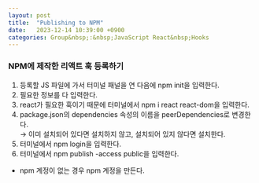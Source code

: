 ```yaml
---
layout: post
title:  "Publishing to NPM"
date:   2023-12-14 10:39:00 +0900
categories: Group&nbsp;:&nbsp;JavaScript React&nbsp;Hooks
---
```


### NPM에 제작한 리액트 훅 등록하기

1. 등록할 JS 파일에 가서 터미널 패널을 연 다음에 npm init을 입력한다.
2. 필요한 정보를 다 입력한다.
3. react가 필요한 훅이기 때문에 터미널에서 npm i react react-dom을 입력한다.
4. package.json의 dependencies 속성의 이름을 peerDependencies로 변경한다.  
→ 이미 설치되어 있다면 설치하지 않고, 설치되어 있지 않다면 설치한다.
5. 터미널에서 npm login을 입력한다.
6. 터미널에서 npm publish -access public을 입력한다.  

-  npm 계정이 없는 경우 npm 계정을 만든다.